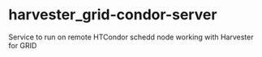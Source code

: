 # harvester_grid-condor-server
Service to run on remote HTCondor schedd node working with Harvester for GRID
